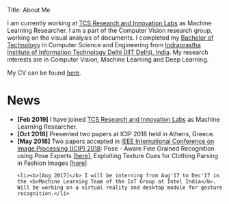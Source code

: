 Title: About Me

I am currently working at <a href="https://www.tcs.com/research-and-innovation">TCS Research and Innovation Labs</a> as Machine Learning Researcher. I am a part of the Computer Vision research group, working on the visual analysis of documents. I completed my <a href="https://en.wikipedia.org/wiki/Bachelor_of_Technology">Bachelor of Technology</a> in Computer Science and Engineering from <a href="https://iiitd.ac.in/">Indraprastha Institute of Information Technology Delhi (IIIT Delhi), India</a>. My research interests are in Computer Vision, Machine Learning and Deep Learning.
<br>

My CV can be found [here](http://kushagramahajan.me/cv.pdf "Kushagra's CV").
<br>

# News #

<ul>
	<li><b>[Feb 2019]</b> I have joined <a href="https://www.tcs.com/research-and-innovation">TCS Research and Innovation Labs</a> as Machine Learning Researcher.</li>
    <li><b>[Oct 2018]</b> Presented two papers at ICIP 2018 held in Athens, Greece.</li>
	<li><b>[May 2018]</b> Two papers accepted in <a href="https://2018.ieeeicip.org/">IEEE International Conference on Image Processing (ICIP) 2018</a>: Pose - Aware Fine Grained Recognition using Pose Experts [<a href="http://kushagramahajan.me/fgvc_icip.pdf">here</a>], Exploiting Texture Cues for Clothing Parsing in Fashion Images [<a href="http://kushagramahajan.me/texture_icip.pdf">here</a>]</li>
	
	<li><b>[Aug 2017]</b> I will be interning from Aug'17 to Dec'17 in the <b>Machine Learning Team of the IoT Group at Intel India</b>. Will be working on a virtual reality and desktop module for gesture recognition.</li>
</ul>